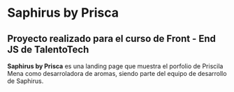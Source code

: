 # Saphirus by Prisca
## Proyecto realizado para el curso de Front - End JS de TalentoTech
**Saphirus by Prisca** es una landing page que muestra el porfolio de Priscila Mena como desarroladora de aromas, siendo parte del equipo de desarrollo de Saphirus.
